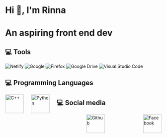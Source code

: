 <h1 align="left">Hi 👋, I'm Rinna</h1>
<h1 align="left">An aspiring front end dev</h1>

## 💻 Tools
![Netlify](https://img.shields.io/badge/netlify-%23000000.svg?style=for-the-badge&logo=netlify&logoColor=#00C7B7)
![Google](https://img.shields.io/badge/google-4285F4?style=for-the-badge&logo=google&logoColor=white)
![Firefox](https://img.shields.io/badge/Firefox-FF7139?style=for-the-badge&logo=Firefox-Browser&logoColor=white)
![Google Drive](https://img.shields.io/badge/Google%20Drive-4285F4?style=for-the-badge&logo=googledrive&logoColor=white)
![Visual Studio Code](https://img.shields.io/badge/Visual%20Studio%20Code-0078d7.svg?style=for-the-badge&logo=visual-studio-code&logoColor=white)


## 💻 Programming Languages
<img align="left" alt="C++" width="60px" style="padding-right:20px;" src="https://cdn.jsdelivr.net/gh/devicons/devicon/icons/cplusplus/cplusplus-line.svg" />
<img align="left" alt="Python" width="60px" style="padding-right:20px;" src="https://cdn.jsdelivr.net/gh/devicons/devicon/icons/python/python-original.svg" />


## 💻 Social media
<img align="right" alt="Facebook" width="60px" style="padding-left:120px;" src="https://cdn.jsdelivr.net/gh/devicons/devicon/icons/facebook/facebook-original.svg" />
<img align="right" alt="Github" width="60px" style="padding-left:120px;" src="https://cdn.jsdelivr.net/gh/devicons/devicon/icons/github/github-original.svg" />
